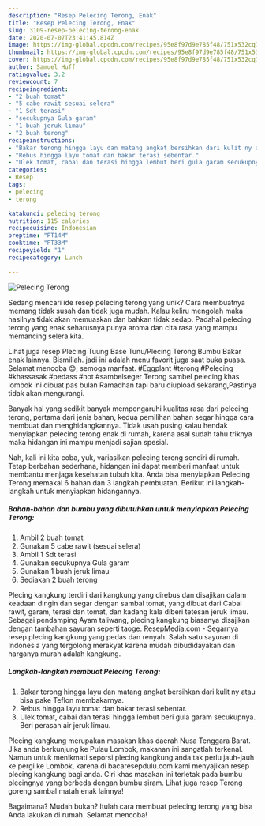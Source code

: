 ```yaml
---
description: "Resep Pelecing Terong, Enak"
title: "Resep Pelecing Terong, Enak"
slug: 3109-resep-pelecing-terong-enak
date: 2020-07-07T23:41:45.814Z
image: https://img-global.cpcdn.com/recipes/95e8f97d9e785f48/751x532cq70/pelecing-terong-foto-resep-utama.jpg
thumbnail: https://img-global.cpcdn.com/recipes/95e8f97d9e785f48/751x532cq70/pelecing-terong-foto-resep-utama.jpg
cover: https://img-global.cpcdn.com/recipes/95e8f97d9e785f48/751x532cq70/pelecing-terong-foto-resep-utama.jpg
author: Samuel Huff
ratingvalue: 3.2
reviewcount: 7
recipeingredient:
- "2 buah tomat"
- "5 cabe rawit sesuai selera"
- "1 Sdt terasi"
- "secukupnya Gula garam"
- "1 buah jeruk limau"
- "2 buah terong"
recipeinstructions:
- "Bakar terong hingga layu dan matang angkat bersihkan dari kulit ny atau bisa pake Teflon membakarnya."
- "Rebus hingga layu tomat dan bakar terasi sebentar."
- "Ulek tomat, cabai dan terasi hingga lembut beri gula garam secukupnya. Beri perasan air jeruk limau."
categories:
- Resep
tags:
- pelecing
- terong

katakunci: pelecing terong 
nutrition: 115 calories
recipecuisine: Indonesian
preptime: "PT14M"
cooktime: "PT33M"
recipeyield: "1"
recipecategory: Lunch

---
```



![Pelecing Terong](https://img-global.cpcdn.com/recipes/95e8f97d9e785f48/751x532cq70/pelecing-terong-foto-resep-utama.jpg)

Sedang mencari ide resep pelecing terong yang unik? Cara membuatnya memang tidak susah dan tidak juga mudah. Kalau keliru mengolah maka hasilnya tidak akan memuaskan dan bahkan tidak sedap. Padahal pelecing terong yang enak seharusnya punya aroma dan cita rasa yang mampu memancing selera kita.

Lihat juga resep Plecing Tuung Base Tunu/Plecing Terong Bumbu Bakar enak lainnya. Bismillah. jadi ini adalah menu favorit juga saat buka puasa. Selamat mencoba 😊, semoga manfaat. #Eggplant #terong #Pelecing #khassasak #pedass #hot #sambelseger Terong sambel pelecing khas lombok ini dibuat pas bulan Ramadhan tapi baru diupload sekarang,Pastinya tidak akan mengurangi.

Banyak hal yang sedikit banyak mempengaruhi kualitas rasa dari pelecing terong, pertama dari jenis bahan, kedua pemilihan bahan segar hingga cara membuat dan menghidangkannya. Tidak usah pusing kalau hendak menyiapkan pelecing terong enak di rumah, karena asal sudah tahu triknya maka hidangan ini mampu menjadi sajian spesial.


Nah, kali ini kita coba, yuk, variasikan pelecing terong sendiri di rumah. Tetap berbahan sederhana, hidangan ini dapat memberi manfaat untuk membantu menjaga kesehatan tubuh kita. Anda bisa menyiapkan Pelecing Terong memakai 6 bahan dan 3 langkah pembuatan. Berikut ini langkah-langkah untuk menyiapkan hidangannya.

<!--inarticleads1-->

##### Bahan-bahan dan bumbu yang dibutuhkan untuk menyiapkan Pelecing Terong:

1. Ambil 2 buah tomat
1. Gunakan 5 cabe rawit (sesuai selera)
1. Ambil 1 Sdt terasi
1. Gunakan secukupnya Gula garam
1. Gunakan 1 buah jeruk limau
1. Sediakan 2 buah terong


Plecing kangkung terdiri dari kangkung yang direbus dan disajikan dalam keadaan dingin dan segar dengan sambal tomat, yang dibuat dari Cabai rawit, garam, terasi dan tomat, dan kadang kala diberi tetesan jeruk limau. Sebagai pendamping Ayam taliwang, plecing kangkung biasanya disajikan dengan tambahan sayuran seperti taoge. ResepMedia.com - Segarnya resep plecing kangkung yang pedas dan renyah. Salah satu sayuran di Indonesia yang tergolong merakyat karena mudah dibudidayakan dan harganya murah adalah kangkung. 

<!--inarticleads2-->

##### Langkah-langkah membuat Pelecing Terong:

1. Bakar terong hingga layu dan matang angkat bersihkan dari kulit ny atau bisa pake Teflon membakarnya.
1. Rebus hingga layu tomat dan bakar terasi sebentar.
1. Ulek tomat, cabai dan terasi hingga lembut beri gula garam secukupnya. Beri perasan air jeruk limau.


Plecing kangkung merupakan masakan khas daerah Nusa Tenggara Barat. Jika anda berkunjung ke Pulau Lombok, makanan ini sangatlah terkenal. Namun untuk menikmati seporsi plecing kangkung anda tak perlu jauh-jauh ke pergi ke Lombok, karena di bacaresepdulu.com kami menyajikan resep plecing kangkung bagi anda. Ciri khas masakan ini terletak pada bumbu plecingnya yang berbeda dengan bumbu siram. Lihat juga resep Terong goreng sambal matah enak lainnya! 

Bagaimana? Mudah bukan? Itulah cara membuat pelecing terong yang bisa Anda lakukan di rumah. Selamat mencoba!
